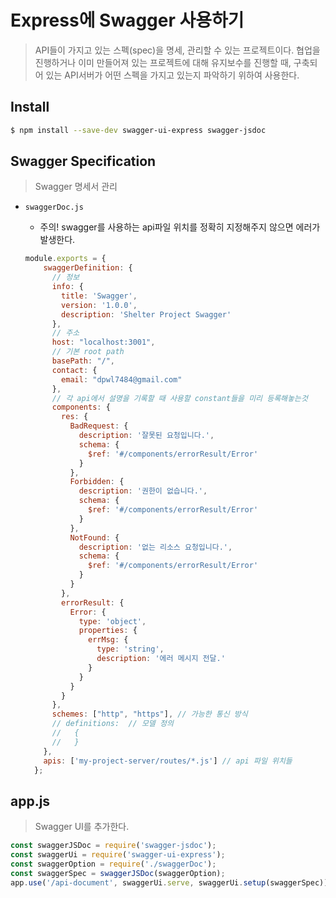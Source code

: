 # Express에 Swagger 사용하기

> API들이 가지고 있는 스펙(spec)을 명세, 관리할 수 있는 프로젝트이다. 협업을 진행하거나 이미 만들어져 있는 프로젝트에 대해 유지보수를 진행할 때, 구축되어 있는 API서버가 어떤 스펙을 가지고 있는지 파악하기 위하여 사용한다.



## Install

```bash
$ npm install --save-dev swagger-ui-express swagger-jsdoc
```



## Swagger Specification

> Swagger 명세서 관리

* `swaggerDoc.js`

  * 주의! swagger를 사용하는 api파일 위치를 정확히 지정해주지 않으면 에러가 발생한다.

  ```javascript
  module.exports = {
      swaggerDefinition: {
        // 정보
        info: {
          title: 'Swagger',
          version: '1.0.0',
          description: 'Shelter Project Swagger'
        },
        // 주소
        host: "localhost:3001",
        // 기본 root path
        basePath: "/",
        contact: {
          email: "dpwl7484@gmail.com"
        },
        // 각 api에서 설명을 기록할 때 사용할 constant들을 미리 등록해놓는것
        components: {
          res: {
            BadRequest: {
              description: '잘못된 요청입니다.',
              schema: {
                $ref: '#/components/errorResult/Error'
              }
            },
            Forbidden: {
              description: '권한이 없습니다.',
              schema: {
                $ref: '#/components/errorResult/Error'
              }
            },
            NotFound: {
              description: '없는 리소스 요청입니다.',
              schema: {
                $ref: '#/components/errorResult/Error'
              }
            }
          },
          errorResult: {
            Error: {
              type: 'object',
              properties: {
                errMsg: {
                  type: 'string',
                  description: '에러 메시지 전달.'
                }
              }
            }
          }
        },
        schemes: ["http", "https"], // 가능한 통신 방식
        // definitions:  // 모델 정의
        //   {
        //   }
      },
      apis: ['my-project-server/routes/*.js'] // api 파일 위치들
    };
  ```

  

## app.js

> Swagger UI를 추가한다.

```javascript
const swaggerJSDoc = require('swagger-jsdoc');
const swaggerUi = require('swagger-ui-express');
const swaggerOption = require('./swaggerDoc');
const swaggerSpec = swaggerJSDoc(swaggerOption);
app.use('/api-document', swaggerUi.serve, swaggerUi.setup(swaggerSpec));
```

